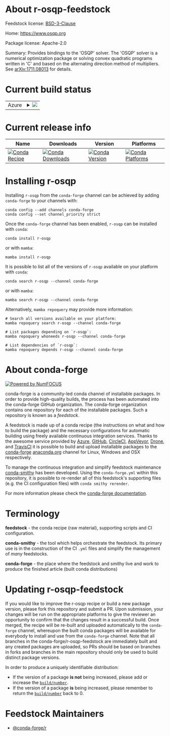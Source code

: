 About r-osqp-feedstock
======================

Feedstock license: [BSD-3-Clause](https://github.com/conda-forge/r-osqp-feedstock/blob/main/LICENSE.txt)

Home: https://www.osqp.org

Package license: Apache-2.0

Summary: Provides bindings to the 'OSQP' solver. The 'OSQP' solver is a numerical optimization package or solving convex quadratic programs written in 'C' and based on the alternating direction method of multipliers. See <arXiv:1711.08013> for details.

Current build status
====================


<table>
    
  <tr>
    <td>Azure</td>
    <td>
      <details>
        <summary>
          <a href="https://dev.azure.com/conda-forge/feedstock-builds/_build/latest?definitionId=14658&branchName=main">
            <img src="https://dev.azure.com/conda-forge/feedstock-builds/_apis/build/status/r-osqp-feedstock?branchName=main">
          </a>
        </summary>
        <table>
          <thead><tr><th>Variant</th><th>Status</th></tr></thead>
          <tbody><tr>
              <td>linux_64_r_base4.3</td>
              <td>
                <a href="https://dev.azure.com/conda-forge/feedstock-builds/_build/latest?definitionId=14658&branchName=main">
                  <img src="https://dev.azure.com/conda-forge/feedstock-builds/_apis/build/status/r-osqp-feedstock?branchName=main&jobName=linux&configuration=linux%20linux_64_r_base4.3" alt="variant">
                </a>
              </td>
            </tr><tr>
              <td>linux_64_r_base4.4</td>
              <td>
                <a href="https://dev.azure.com/conda-forge/feedstock-builds/_build/latest?definitionId=14658&branchName=main">
                  <img src="https://dev.azure.com/conda-forge/feedstock-builds/_apis/build/status/r-osqp-feedstock?branchName=main&jobName=linux&configuration=linux%20linux_64_r_base4.4" alt="variant">
                </a>
              </td>
            </tr><tr>
              <td>osx_64_r_base4.3</td>
              <td>
                <a href="https://dev.azure.com/conda-forge/feedstock-builds/_build/latest?definitionId=14658&branchName=main">
                  <img src="https://dev.azure.com/conda-forge/feedstock-builds/_apis/build/status/r-osqp-feedstock?branchName=main&jobName=osx&configuration=osx%20osx_64_r_base4.3" alt="variant">
                </a>
              </td>
            </tr><tr>
              <td>osx_64_r_base4.4</td>
              <td>
                <a href="https://dev.azure.com/conda-forge/feedstock-builds/_build/latest?definitionId=14658&branchName=main">
                  <img src="https://dev.azure.com/conda-forge/feedstock-builds/_apis/build/status/r-osqp-feedstock?branchName=main&jobName=osx&configuration=osx%20osx_64_r_base4.4" alt="variant">
                </a>
              </td>
            </tr><tr>
              <td>osx_arm64_r_base4.3</td>
              <td>
                <a href="https://dev.azure.com/conda-forge/feedstock-builds/_build/latest?definitionId=14658&branchName=main">
                  <img src="https://dev.azure.com/conda-forge/feedstock-builds/_apis/build/status/r-osqp-feedstock?branchName=main&jobName=osx&configuration=osx%20osx_arm64_r_base4.3" alt="variant">
                </a>
              </td>
            </tr><tr>
              <td>osx_arm64_r_base4.4</td>
              <td>
                <a href="https://dev.azure.com/conda-forge/feedstock-builds/_build/latest?definitionId=14658&branchName=main">
                  <img src="https://dev.azure.com/conda-forge/feedstock-builds/_apis/build/status/r-osqp-feedstock?branchName=main&jobName=osx&configuration=osx%20osx_arm64_r_base4.4" alt="variant">
                </a>
              </td>
            </tr><tr>
              <td>win_64_r_base4.3</td>
              <td>
                <a href="https://dev.azure.com/conda-forge/feedstock-builds/_build/latest?definitionId=14658&branchName=main">
                  <img src="https://dev.azure.com/conda-forge/feedstock-builds/_apis/build/status/r-osqp-feedstock?branchName=main&jobName=win&configuration=win%20win_64_r_base4.3" alt="variant">
                </a>
              </td>
            </tr><tr>
              <td>win_64_r_base4.4</td>
              <td>
                <a href="https://dev.azure.com/conda-forge/feedstock-builds/_build/latest?definitionId=14658&branchName=main">
                  <img src="https://dev.azure.com/conda-forge/feedstock-builds/_apis/build/status/r-osqp-feedstock?branchName=main&jobName=win&configuration=win%20win_64_r_base4.4" alt="variant">
                </a>
              </td>
            </tr>
          </tbody>
        </table>
      </details>
    </td>
  </tr>
</table>

Current release info
====================

| Name | Downloads | Version | Platforms |
| --- | --- | --- | --- |
| [![Conda Recipe](https://img.shields.io/badge/recipe-r--osqp-green.svg)](https://anaconda.org/conda-forge/r-osqp) | [![Conda Downloads](https://img.shields.io/conda/dn/conda-forge/r-osqp.svg)](https://anaconda.org/conda-forge/r-osqp) | [![Conda Version](https://img.shields.io/conda/vn/conda-forge/r-osqp.svg)](https://anaconda.org/conda-forge/r-osqp) | [![Conda Platforms](https://img.shields.io/conda/pn/conda-forge/r-osqp.svg)](https://anaconda.org/conda-forge/r-osqp) |

Installing r-osqp
=================

Installing `r-osqp` from the `conda-forge` channel can be achieved by adding `conda-forge` to your channels with:

```
conda config --add channels conda-forge
conda config --set channel_priority strict
```

Once the `conda-forge` channel has been enabled, `r-osqp` can be installed with `conda`:

```
conda install r-osqp
```

or with `mamba`:

```
mamba install r-osqp
```

It is possible to list all of the versions of `r-osqp` available on your platform with `conda`:

```
conda search r-osqp --channel conda-forge
```

or with `mamba`:

```
mamba search r-osqp --channel conda-forge
```

Alternatively, `mamba repoquery` may provide more information:

```
# Search all versions available on your platform:
mamba repoquery search r-osqp --channel conda-forge

# List packages depending on `r-osqp`:
mamba repoquery whoneeds r-osqp --channel conda-forge

# List dependencies of `r-osqp`:
mamba repoquery depends r-osqp --channel conda-forge
```


About conda-forge
=================

[![Powered by
NumFOCUS](https://img.shields.io/badge/powered%20by-NumFOCUS-orange.svg?style=flat&colorA=E1523D&colorB=007D8A)](https://numfocus.org)

conda-forge is a community-led conda channel of installable packages.
In order to provide high-quality builds, the process has been automated into the
conda-forge GitHub organization. The conda-forge organization contains one repository
for each of the installable packages. Such a repository is known as a *feedstock*.

A feedstock is made up of a conda recipe (the instructions on what and how to build
the package) and the necessary configurations for automatic building using freely
available continuous integration services. Thanks to the awesome service provided by
[Azure](https://azure.microsoft.com/en-us/services/devops/), [GitHub](https://github.com/),
[CircleCI](https://circleci.com/), [AppVeyor](https://www.appveyor.com/),
[Drone](https://cloud.drone.io/welcome), and [TravisCI](https://travis-ci.com/)
it is possible to build and upload installable packages to the
[conda-forge](https://anaconda.org/conda-forge) [anaconda.org](https://anaconda.org/)
channel for Linux, Windows and OSX respectively.

To manage the continuous integration and simplify feedstock maintenance
[conda-smithy](https://github.com/conda-forge/conda-smithy) has been developed.
Using the ``conda-forge.yml`` within this repository, it is possible to re-render all of
this feedstock's supporting files (e.g. the CI configuration files) with ``conda smithy rerender``.

For more information please check the [conda-forge documentation](https://conda-forge.org/docs/).

Terminology
===========

**feedstock** - the conda recipe (raw material), supporting scripts and CI configuration.

**conda-smithy** - the tool which helps orchestrate the feedstock.
                   Its primary use is in the construction of the CI ``.yml`` files
                   and simplify the management of *many* feedstocks.

**conda-forge** - the place where the feedstock and smithy live and work to
                  produce the finished article (built conda distributions)


Updating r-osqp-feedstock
=========================

If you would like to improve the r-osqp recipe or build a new
package version, please fork this repository and submit a PR. Upon submission,
your changes will be run on the appropriate platforms to give the reviewer an
opportunity to confirm that the changes result in a successful build. Once
merged, the recipe will be re-built and uploaded automatically to the
`conda-forge` channel, whereupon the built conda packages will be available for
everybody to install and use from the `conda-forge` channel.
Note that all branches in the conda-forge/r-osqp-feedstock are
immediately built and any created packages are uploaded, so PRs should be based
on branches in forks and branches in the main repository should only be used to
build distinct package versions.

In order to produce a uniquely identifiable distribution:
 * If the version of a package **is not** being increased, please add or increase
   the [``build/number``](https://docs.conda.io/projects/conda-build/en/latest/resources/define-metadata.html#build-number-and-string).
 * If the version of a package **is** being increased, please remember to return
   the [``build/number``](https://docs.conda.io/projects/conda-build/en/latest/resources/define-metadata.html#build-number-and-string)
   back to 0.

Feedstock Maintainers
=====================

* [@conda-forge/r](https://github.com/orgs/conda-forge/teams/r/)

